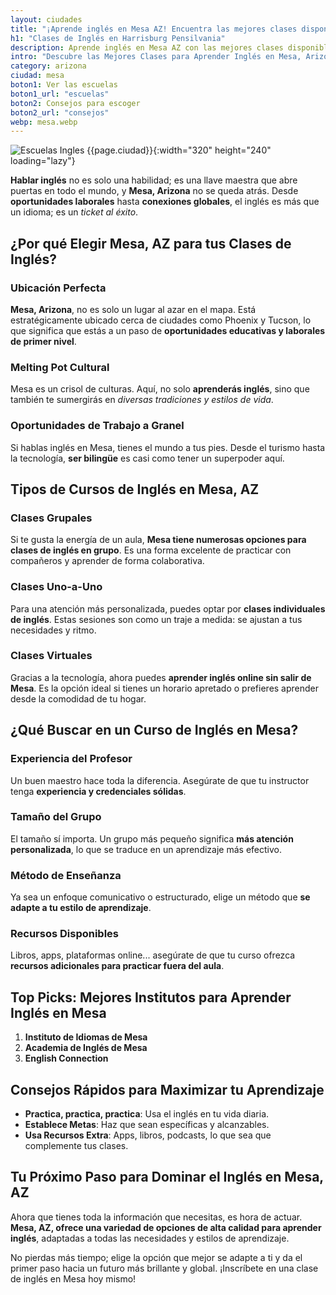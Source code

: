 ```yaml
---
layout: ciudades
title: "¡Aprende inglés en Mesa AZ! Encuentra las mejores clases disponibles"
h1: "Clases de Inglés en Harrisburg Pensilvania"
description: Aprende inglés en Mesa AZ con las mejores clases disponibles. ¡Domina el idioma y expande tus oportunidades! Encuentra la escuela más cercana 🏫
intro: "Descubre las Mejores Clases para Aprender Inglés en Mesa, Arizona"
category: arizona
ciudad: mesa
boton1: Ver las escuelas
boton1_url: "escuelas"
boton2: Consejos para escoger
boton2_url: "consejos"
webp: mesa.webp
---
```

![Escuelas Ingles {{page.ciudad}}]({{site.baseurl}}/img/{{page.webp}} "Clases inglés {{page.ciudad|capitalize}}"){:width="320" height="240" loading="lazy"}

**Hablar inglés** no es solo una habilidad; es una llave maestra que abre puertas en todo el mundo, y **Mesa, Arizona** no se queda atrás. Desde **oportunidades laborales** hasta **conexiones globales**, el inglés es más que un idioma; es un *ticket al éxito*.

## ¿Por qué Elegir Mesa, AZ para tus Clases de Inglés?

### Ubicación Perfecta

**Mesa, Arizona**, no es solo un lugar al azar en el mapa. Está estratégicamente ubicado cerca de ciudades como Phoenix y Tucson, lo que significa que estás a un paso de **oportunidades educativas y laborales de primer nivel**.

### Melting Pot Cultural

Mesa es un crisol de culturas. Aquí, no solo **aprenderás inglés**, sino que también te sumergirás en *diversas tradiciones y estilos de vida*.

### Oportunidades de Trabajo a Granel

Si hablas inglés en Mesa, tienes el mundo a tus pies. Desde el turismo hasta la tecnología, **ser bilingüe** es casi como tener un superpoder aquí.

## Tipos de Cursos de Inglés en Mesa, AZ

### Clases Grupales

Si te gusta la energía de un aula, **Mesa tiene numerosas opciones para clases de inglés en grupo**. Es una forma excelente de practicar con compañeros y aprender de forma colaborativa.

### Clases Uno-a-Uno

Para una atención más personalizada, puedes optar por **clases individuales de inglés**. Estas sesiones son como un traje a medida: se ajustan a tus necesidades y ritmo.

### Clases Virtuales

Gracias a la tecnología, ahora puedes **aprender inglés online sin salir de Mesa**. Es la opción ideal si tienes un horario apretado o prefieres aprender desde la comodidad de tu hogar.

## ¿Qué Buscar en un Curso de Inglés en Mesa?

### Experiencia del Profesor

Un buen maestro hace toda la diferencia. Asegúrate de que tu instructor tenga **experiencia y credenciales sólidas**.

### Tamaño del Grupo

El tamaño sí importa. Un grupo más pequeño significa **más atención personalizada**, lo que se traduce en un aprendizaje más efectivo.

### Método de Enseñanza

Ya sea un enfoque comunicativo o estructurado, elige un método que **se adapte a tu estilo de aprendizaje**.

### Recursos Disponibles

Libros, apps, plataformas online... asegúrate de que tu curso ofrezca **recursos adicionales para practicar fuera del aula**.

## Top Picks: Mejores Institutos para Aprender Inglés en Mesa

1. **Instituto de Idiomas de Mesa**
2. **Academia de Inglés de Mesa**
3. **English Connection**

## Consejos Rápidos para Maximizar tu Aprendizaje

- **Practica, practica, practica**: Usa el inglés en tu vida diaria.
- **Establece Metas**: Haz que sean específicas y alcanzables.
- **Usa Recursos Extra**: Apps, libros, podcasts, lo que sea que complemente tus clases.

## Tu Próximo Paso para Dominar el Inglés en Mesa, AZ

Ahora que tienes toda la información que necesitas, es hora de actuar. **Mesa, AZ, ofrece una variedad de opciones de alta calidad para aprender inglés**, adaptadas a todas las necesidades y estilos de aprendizaje.

No pierdas más tiempo; elige la opción que mejor se adapte a ti y da el primer paso hacia un futuro más brillante y global. ¡Inscríbete en una clase de inglés en Mesa hoy mismo!
